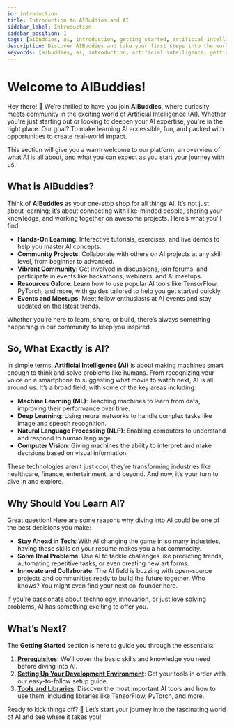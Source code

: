 ```yaml
---
id: introduction
title: Introduction to AIBuddies and AI
sidebar_label: Introduction
sidebar_position: 1
tags: [aibuddies, ai, introduction, getting started, artificial intelligence]
description: Discover AIBuddies and take your first steps into the world of Artificial Intelligence. 
keywords: [aibuddies, ai, introduction, artificial intelligence, getting started]
---
```


# Welcome to AIBuddies!

Hey there! 👋 We’re thrilled to have you join **AIBuddies**, where curiosity meets community in the exciting world of Artificial Intelligence (AI). Whether you're just starting out or looking to deepen your AI expertise, you're in the right place. Our goal? To make learning AI accessible, fun, and packed with opportunities to create real-world impact.

This section will give you a warm welcome to our platform, an overview of what AI is all about, and what you can expect as you start your journey with us.

## What is AIBuddies?

Think of **AIBuddies** as your one-stop shop for all things AI. It’s not just about learning; it’s about connecting with like-minded people, sharing your knowledge, and working together on awesome projects. Here’s what you’ll find:

- **Hands-On Learning**: Interactive tutorials, exercises, and live demos to help you master AI concepts.
- **Community Projects**: Collaborate with others on AI projects at any skill level, from beginner to advanced.
- **Vibrant Community**: Get involved in discussions, join forums, and participate in events like hackathons, webinars, and AI meetups.
- **Resources Galore**: Learn how to use popular AI tools like TensorFlow, PyTorch, and more, with guides tailored to help you get started quickly.
- **Events and Meetups**: Meet fellow enthusiasts at AI events and stay updated on the latest trends.

Whether you’re here to learn, share, or build, there’s always something happening in our community to keep you inspired.

## So, What Exactly is AI?

In simple terms, **Artificial Intelligence (AI)** is about making machines smart enough to think and solve problems like humans. From recognizing your voice on a smartphone to suggesting what movie to watch next, AI is all around us. It’s a broad field, with some of the key areas including:

- **Machine Learning (ML)**: Teaching machines to learn from data, improving their performance over time.
- **Deep Learning**: Using neural networks to handle complex tasks like image and speech recognition.
- **Natural Language Processing (NLP)**: Enabling computers to understand and respond to human language.
- **Computer Vision**: Giving machines the ability to interpret and make decisions based on visual information.

These technologies aren’t just cool; they’re transforming industries like healthcare, finance, entertainment, and beyond. And now, it’s your turn to dive in and explore.

## Why Should You Learn AI?

Great question! Here are some reasons why diving into AI could be one of the best decisions you make:

- **Stay Ahead in Tech**: With AI changing the game in so many industries, having these skills on your resume makes you a hot commodity.
- **Solve Real Problems**: Use AI to tackle challenges like predicting trends, automating repetitive tasks, or even creating new art forms.
- **Innovate and Collaborate**: The AI field is buzzing with open-source projects and communities ready to build the future together. Who knows? You might even find your next co-founder here.

If you’re passionate about technology, innovation, or just love solving problems, AI has something exciting to offer you.

## What’s Next?

The **Getting Started** section is here to guide you through the essentials:

1. **[Prerequisites](prerequisites)**: We’ll cover the basic skills and knowledge you need before diving into AI.
2. **[Setting Up Your Development Environment](setting-up-environment)**: Get your tools in order with our easy-to-follow setup guide.
3. **[Tools and Libraries](tools-and-libraries)**: Discover the most important AI tools and how to use them, including libraries like TensorFlow, PyTorch, and more.

Ready to kick things off? 🎉 Let’s start your journey into the fascinating world of AI and see where it takes you!
